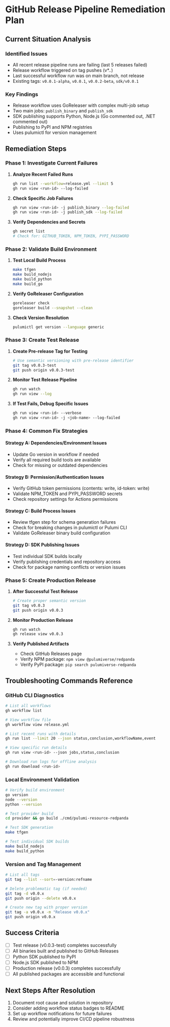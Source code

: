 # GitHub Release Pipeline Remediation Plan

## Current Situation Analysis

### Identified Issues
- All recent release pipeline runs are failing (last 5 releases failed)
- Release workflow triggered on tag pushes (v*.*.*)
- Last successful workflow run was on main branch, not release
- Existing tags: `v0.0.1-alpha`, `v0.0.1`, `v0.0.2-beta`, `sdk/v0.0.1`

### Key Findings
- Release workflow uses GoReleaser with complex multi-job setup
- Two main jobs: `publish_binary` and `publish_sdk` 
- SDK publishing supports Python, Node.js (Go commented out, .NET commented out)
- Publishing to PyPI and NPM registries
- Uses pulumictl for version management

## Remediation Steps

### Phase 1: Investigate Current Failures
1. **Analyze Recent Failed Runs**
   ```bash
   gh run list --workflow=release.yml --limit 5
   gh run view <run-id> --log-failed
   ```

2. **Check Specific Job Failures**
   ```bash
   gh run view <run-id> -j publish_binary --log-failed
   gh run view <run-id> -j publish_sdk --log-failed
   ```

3. **Verify Dependencies and Secrets**
   ```bash
   gh secret list
   # Check for: GITHUB_TOKEN, NPM_TOKEN, PYPI_PASSWORD
   ```

### Phase 2: Validate Build Environment
1. **Test Local Build Process**
   ```bash
   make tfgen
   make build_nodejs
   make build_python
   make build_go
   ```

2. **Verify GoReleaser Configuration**
   ```bash
   goreleaser check
   goreleaser build --snapshot --clean
   ```

3. **Check Version Resolution**
   ```bash
   pulumictl get version --language generic
   ```

### Phase 3: Create Test Release
1. **Create Pre-release Tag for Testing**
   ```bash
   # Use semantic versioning with pre-release identifier
   git tag v0.0.3-test
   git push origin v0.0.3-test
   ```

2. **Monitor Test Release Pipeline**
   ```bash
   gh run watch
   gh run view --log
   ```

3. **If Test Fails, Debug Specific Issues**
   ```bash
   gh run view <run-id> --verbose
   gh run view <run-id> -j <job-name> --log-failed
   ```

### Phase 4: Common Fix Strategies

#### Strategy A: Dependencies/Environment Issues
- Update Go version in workflow if needed
- Verify all required build tools are available
- Check for missing or outdated dependencies

#### Strategy B: Permission/Authentication Issues  
- Verify GitHub token permissions (contents: write, id-token: write)
- Validate NPM_TOKEN and PYPI_PASSWORD secrets
- Check repository settings for Actions permissions

#### Strategy C: Build Process Issues
- Review tfgen step for schema generation failures
- Check for breaking changes in pulumictl or Pulumi CLI
- Validate GoReleaser binary build configuration

#### Strategy D: SDK Publishing Issues
- Test individual SDK builds locally
- Verify publishing credentials and repository access
- Check for package naming conflicts or version issues

### Phase 5: Create Production Release
1. **After Successful Test Release**
   ```bash
   # Create proper semantic version
   git tag v0.0.3
   git push origin v0.0.3
   ```

2. **Monitor Production Release**
   ```bash
   gh run watch
   gh release view v0.0.3
   ```

3. **Verify Published Artifacts**
   - Check GitHub Releases page
   - Verify NPM package: `npm view @pulumiverse/redpanda`
   - Verify PyPI package: `pip search pulumiverse-redpanda`

## Troubleshooting Commands Reference

### GitHub CLI Diagnostics
```bash
# List all workflows
gh workflow list

# View workflow file
gh workflow view release.yml

# List recent runs with details
gh run list --limit 20 --json status,conclusion,workflowName,event

# View specific run details
gh run view <run-id> --json jobs,status,conclusion

# Download run logs for offline analysis
gh run download <run-id>
```

### Local Environment Validation
```bash
# Verify build environment
go version
node --version
python --version

# Test provider build
cd provider && go build ./cmd/pulumi-resource-redpanda

# Test SDK generation
make tfgen

# Test individual SDK builds
make build_nodejs
make build_python
```

### Version and Tag Management
```bash
# List all tags
git tag --list --sort=-version:refname

# Delete problematic tag (if needed)
git tag -d v0.0.x
git push origin --delete v0.0.x

# Create new tag with proper version
git tag -a v0.0.x -m "Release v0.0.x"
git push origin v0.0.x
```

## Success Criteria
- [ ] Test release (v0.0.3-test) completes successfully
- [ ] All binaries built and published to GitHub Releases
- [ ] Python SDK published to PyPI
- [ ] Node.js SDK published to NPM  
- [ ] Production release (v0.0.3) completes successfully
- [ ] All published packages are accessible and functional

## Next Steps After Resolution
1. Document root cause and solution in repository
2. Consider adding workflow status badges to README
3. Set up workflow notifications for future failures
4. Review and potentially improve CI/CD pipeline robustness
